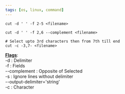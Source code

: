 ```yaml
---
tags: [os, linux, command]
---
```


````shell
cut -d ' ' -f 2-5 <filename>

cut -d ' ' -f 2,6 --complement <filename>

# Select upto 3rd characters then from 7th till end
cut -c -3,7- <filename>
````

**<u>Flags</u>**:  
-d : Delimiter  
-f : Fields  
--complement : Opposite of Selected  
-s : Ignore lines without delimiter  
--output-delimiter='string'  
-c : Character
